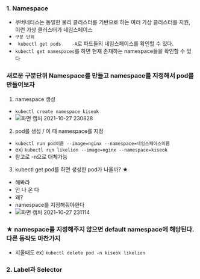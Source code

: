 ### 1. Namespace
- 쿠버네티스는 동일한 물리 클러스터를 기반으로 하는 여러 가상 클러스터를 지원, 이런 가상 클러스터가 네임스페이스
- `구분 단위`
- `	kubectl get	pods	-A`로 파드들의 네임스페이스를 확인할 수 있다.
- `kubectl get namespaces`를 하면 현재 존재하는 namespace들을 확인할 수 있다

### 새로운 구분단위 Namespace를 만들고 namespace를 지정해서 pod를 만들어보자
1. namespace 생성
- `kubectl create namespace kiseok`
- ![화면 캡처 2021-10-27 230828](https://user-images.githubusercontent.com/62214428/139082435-8b6f5118-3d2d-4282-95a2-118a5d35b417.png)

2. pod를 생성 / 이 때 namespace를 지정
- `kubectl run pod이름 --image=nginx --namespace=네임스페이스이름`
- ex) `kubectl run likelion --image=nginx --namespace=kiseok`
- 참고로 -n으로 대체가능

3. kubectl get pod를 하면 생성한 pod가 나올까? ★
- 해봐라 
- 안 나 온 다
- 왜?
- namespace를 지정해줘야한다
- ![화면 캡처 2021-10-27 231114](https://user-images.githubusercontent.com/62214428/139082907-057c9d58-f1c3-4dd9-93d9-0a350ef12c11.png)
### ★ namespace를 지정해주지 않으면 default namespace에 해당된다. 다른 동작도 마찬가지
- 지울때도 ex) `kubectl delete pod -n kiseok likelion`


### 2. Label과 Selector














